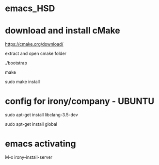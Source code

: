 # emacs_HSD
# download and install cMake
https://cmake.org/download/

extract and open cmake folder

./bootstrap

make

sudo make install
# config for irony/company - UBUNTU 
sudo apt-get install libclang-3.5-dev 

sudo apt-get install global
# emacs activating
M-x irony-install-server
